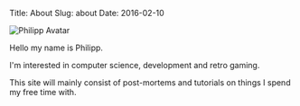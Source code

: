Title: About
Slug: about
Date: 2016-02-10

![Philipp Avatar]({filename}/images/about/avatar.png)

Hello my name is Philipp.

I'm interested in computer science, development and retro gaming. 

This site will mainly consist of post-mortems and tutorials on things I spend my free time with.
